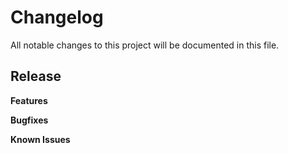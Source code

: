 # Changelog

All notable changes to this project will be documented in this file.

## Release 

**Features**

**Bugfixes**

**Known Issues**

